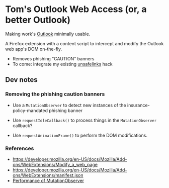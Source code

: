 # Tom's Outlook Web Access (or, a better Outlook)

Making work's [Outlook](https://outlook.office.com) minimally usable.

A Firefox extension with a content script to intercept and modify the Outlook
web app's DOM on-the-fly.

- Removes phishing "CAUTION" banners
- To come: integrate my existing [unsafelinks](https://github.com/tsibley/unsafelinks) hack



## Dev notes

### Removing the phishing caution banners

- Use a `MutationObserver` to detect new instances of the
  insurance-policy-mandated phishing banner

- Use `requestIdleCallback()` to process things in the `MutationObserver`
  callback?

- Use `requestAnimationFrame()` to perform the DOM modifications.


### References

- <https://developer.mozilla.org/en-US/docs/Mozilla/Add-ons/WebExtensions/Modify_a_web_page>
- <https://developer.mozilla.org/en-US/docs/Mozilla/Add-ons/WebExtensions/manifest.json>
- [Performance of MutationObserver](https://stackoverflow.com/a/39332340)


